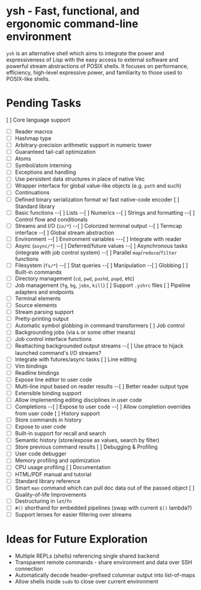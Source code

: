 # ysh - Fast, functional, and ergonomic command-line environment
`ysh` is an alternative shell which aims to integrate the power and
expressiveness of Lisp with the easy access to external software and powerful
stream abstractions of POSIX shells. It focuses on performance, efficiency,
high-level expressive power, and familiarity to those used to POSIX-like shells.

# Pending Tasks
[ ] Core language support
-[ ] Reader macros
-[ ] Hashmap type
-[ ] Arbitrary-precision arithmetic support in numeric tower
-[ ] Guaranteed tail-call optimization
-[ ] Atoms
-[ ] Symbol/atom interning
-[ ] Exceptions and handling
-[ ] Use persistent data structures in place of native Vec
-[ ] Wrapper interface for global value-like objects (e.g. `path` and such)
-[ ] Continuations
-[ ] Defined binary serialization format w/ fast native-code encoder
[ ] Standard library
-[ ] Basic functions
--[ ] Lists
--[ ] Numerics
--[ ] Strings and formatting
--[ ] Control flow and conditionals
-[ ] Streams and I/O (`io/*`)
--[ ] Colorized terminal output
--[ ] Termcap interface
--[ ] Global stream abstraction
-[ ] Environment
--[ ] Environment variables
---[ ] Integrate with reader
-[ ] Async (`async/*`)
--[ ] Deferred/future values
--[ ] Asynchronous tasks (integrate with job control system)
--[ ] Parallel `map`/`reduce`/`filter` functions
-[ ] Filesystem (`fs/*`)
--[ ] Stat queries
--[ ] Manipulation
--[ ] Globbing
[ ] Built-in commands
-[ ] Directory management (`cd`, `pwd`, `pushd`, `popd`, etc)
-[ ] Job management (`fg`, `bg`, `jobs`, `kill`)
[ ] Support `.yshrc` files
[ ] Pipeline adapters and endpoints
-[ ] Terminal elements
-[ ] Source elements
-[ ] Stream parsing support
-[ ] Pretty-printing output
-[ ] Automatic symbol globbing in command transformers
[ ] Job control
-[ ] Backgrounding jobs (via `&` or some other means)
-[ ] Job control interface functions
-[ ] Reattaching backgrounded output streams
--[ ] Use ptrace to hijack launched command's I/O streams?
-[ ] Integrate with futures/async tasks
[ ] Line editing
-[ ] Vim bindings
-[ ] Readline bindings
-[ ] Expose line editor to user code
-[ ] Multi-line input based on reader results
--[ ] Better reader output type
-[ ] Extensible binding support
-[ ] Allow implementing editing disciplines in user code
-[ ] Completions
--[ ] Expose to user code
--[ ] Allow completion overrides from user code
[ ] History support
-[ ] Store commands in history
-[ ] Expose to user code
-[ ] Built-in support for recall and search
-[ ] Semantic history (store/expose as values, search by filter)
-[ ] Store previous command results
[ ] Debugging & Profiling
-[ ] User code debugger
-[ ] Memory profiling and optimization
-[ ] CPU usage profiling
[ ] Documentation
-[ ] HTML/PDF manual and tutorial
-[ ] Standard library reference
-[ ] Smart `man` command which can pull doc data out of the passed object
[ ] Quality-of-life Improvements
-[ ] Destructuring in `let`/`fn`
-[ ] `#()` shorthand for embedded pipelines (swap with current `$()` lambda?)
-[ ] Support lenses for easier filtering over streams

# Ideas for Future Exploration

* Multiple REPLs (shells) referencing single shared backend
* Transparent remote commands - share environment and data over SSH connection
* Automatically decode header-prefixed columnar output into list-of-maps
* Allow shells inside `sudo` to close over current environment
